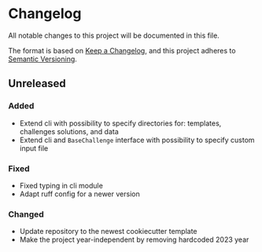 # Changelog
All notable changes to this project will be documented in this file.

The format is based on [Keep a Changelog](https://keepachangelog.com/en/1.0.0/), and this project adheres to [Semantic Versioning](https://semver.org/spec/v2.0.0.html).

## Unreleased
### Added
- Extend cli with possibility to specify directories for: templates, challenges solutions, and data
- Extend cli and `BaseChallenge` interface with possibility to specify custom input file

### Fixed
- Fixed typing in cli module
- Adapt ruff config for a newer version

### Changed
- Update repository to the newest cookiecutter template
- Make the project year-independent by removing hardcoded 2023 year
